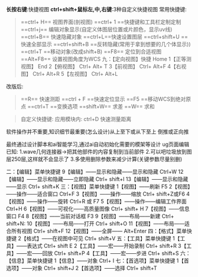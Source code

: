 **长按右键**:快捷视图
**ctrl+shift+鼠标左,中,右键**:3种自定义快捷视图
常用快捷键:
>==ctrl+ H== 视图界面(剖视图)
>==ctrl+ 1 ==快捷键和工具栏定制定制
>==ctrl+j== 编辑对象显示(自定义体图层位置或片颜色，显示uv线)
>==ctrl+B== 快速隐藏对象
>==ctrl+L==快速设置图层
>==ctrl+shift+U ==快速全部显示
>==ctrl+shift+B ==反转隐藏(常用于拿到想要的几个体显示))
>==ctrl+T ==移动对象(改成shift+B)
>==F8== 定位到合适视图
>==Alt+F8== 设置视图角度为WCS
>九：【定向视图】快捷 Home
1【正等测视图】 End
2【俯视图】 Ctrl+ Alt+ T
3【前视图】 Ctrl+ Alt+F
4【右视图】 Ctrl+ Alt+R
5【左视图】 Ctrl+ Alt+L

改版后:
>==R==  快速测距
>==ctrl + F ==快速定位显示
>==F5 ==移动WCS到绝对原点
>==ctrl+T ==变换选项
>==shift+W==  求差
>==W==  求和


> 自定义快捷键:
> 应用模块内:
> ctrl+D 快速测量距离

软件操作并不重要,知识细节最重要(怎么设计)从上至下或从下至上  倒推或正向推

最终通过设计脚本和ai智能学习,通过ai自动初始化需要的模架等设计
ug页面编辑
已知:
1.wave几何连接器->把其他部件的内容复制到当前部件
2.可以吧垃圾放到图层250层,这样就不会显示了
3.多使用删除参数来减少计算(关键参数尽量别删)

二：【编辑】菜单快捷键
9【编辑】——显示和隐藏——显示和隐藏 Ctrl+W
12【编辑】——显示和隐藏——立即隐藏 Ctrl+ shift+I
13【编辑】——显示和隐藏——显示 Ctrl+ shift+K
三：【视图】菜单快捷键
1【视图】——刷新 F5
2【视图】——操作——适合窗口 Ctrl+F
3【视图】——操作——缩放 Ctrl+ shift+Z或F6
4【视图】——操作——旋转 Ctrl+R 或 F7
5【视图】——操作——编辑工作界面 Ctrl+H
6【视图】——可视化——高质量图像 Ctrl+ shift+ H
7【视图】——信息窗口 F4
8【视图】——当前对话框 F3
9【视图】——布局——新建 Ctrl+ shift+N:
10【视图】——布局——打开 Ctrl+ shift+O
11【视图】——布局——适合所有视图 Ctrl+ shift+F
12【视图】——全屏—— Alt+Enter
四：【格式】菜单快捷键
2【格式】——在视图中可见 Ctrl+ shift+V
五：【工具】菜单快捷键
1【工具】——表达式 Ctrl+ shift E
2【工具】——宏——开始录制 Ctrl+ shift+R
3【工具】——宏——回放 Ctrl+ shift+P
4【工具】——宏——步进 Ctrl+ shift+S
六：【信息】菜单快捷键
1【信息】——对象 Ctrl+ I
七：【首选项】菜单快捷键
1【首选项】——对象 Ctrl+ shift+J
2【首选项】——选择 Ctrl+ shift+T

